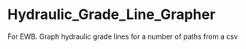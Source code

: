# Hydraulic_Grade_Line_Grapher
For EWB. Graph hydraulic grade lines for a number of paths from a csv
